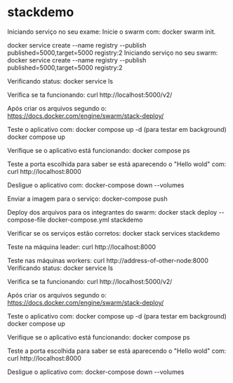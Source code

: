 # stackdemo
Iniciando serviço no seu exame:
Inicie o swarm com:
docker swarm init.

docker service create --name registry --publish published=5000,target=5000 registry:2
Iniciando serviço no seu swarm: docker service create --name registry --publish published=5000,target=5000 registry:2

Verificando status: docker service ls

Verifica se ta funcionando: curl http://localhost:5000/v2/

Após criar os arquivos segundo o: https://docs.docker.com/engine/swarm/stack-deploy/

Teste o aplicativo com: docker compose up -d (para testar em background) docker compose up

Verifique se o aplicativo está funcionando: docker compose ps

Teste a porta escolhida para saber se está aparecendo o "Hello wold" com: curl http://localhost:8000

Desligue o aplicativo com: docker-compose down --volumes

Enviar a imagem para o serviço: docker-compose push

Deploy dos arquivos para os integrantes do swarm: docker stack deploy --compose-file docker-compose.yml stackdemo

Verificar se os serviços estão corretos: docker stack services stackdemo

Teste na máquina leader: curl http://localhost:8000

Teste nas máquinas workers: curl http://address-of-other-node:8000
Verificando  status:
docker service ls

Verifica se ta funcionando:
curl http://localhost:5000/v2/

Após criar os arquivos segundo o: https://docs.docker.com/engine/swarm/stack-deploy/

Teste o aplicativo com:
docker compose up -d (para testar em background)
docker compose up

Verifique se o aplicativo está funcionando:
docker compose ps

Teste a porta escolhida para saber se está aparecendo o "Hello wold" com:
curl http://localhost:8000

Desligue o aplicativo com:
 docker-compose down --volumes
 
